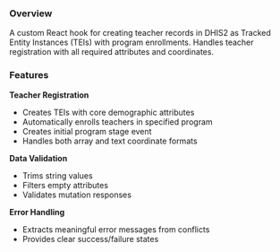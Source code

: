 
### Overview
A custom React hook for creating teacher records in DHIS2 as Tracked Entity Instances (TEIs) with program enrollments. Handles teacher registration with all required attributes and coordinates.

### Features

**Teacher Registration**
- Creates TEIs with core demographic attributes
- Automatically enrolls teachers in specified program
- Creates initial program stage event
- Handles both array and text coordinate formats

**Data Validation**
- Trims string values
- Filters empty attributes
- Validates mutation responses

**Error Handling**
- Extracts meaningful error messages from conflicts
- Provides clear success/failure states


